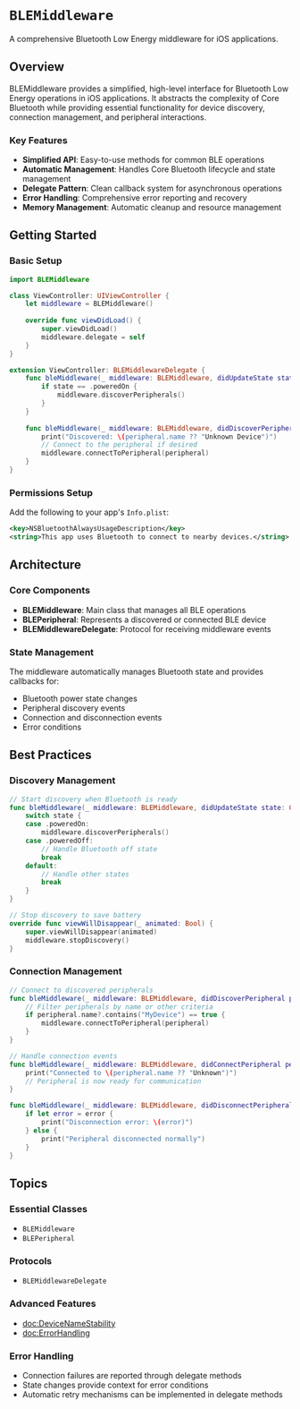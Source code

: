 # ``BLEMiddleware``

A comprehensive Bluetooth Low Energy middleware for iOS applications.

## Overview

BLEMiddleware provides a simplified, high-level interface for Bluetooth Low Energy operations in iOS applications. It abstracts the complexity of Core Bluetooth while providing essential functionality for device discovery, connection management, and peripheral interactions.

### Key Features

- **Simplified API**: Easy-to-use methods for common BLE operations
- **Automatic Management**: Handles Core Bluetooth lifecycle and state management
- **Delegate Pattern**: Clean callback system for asynchronous operations
- **Error Handling**: Comprehensive error reporting and recovery
- **Memory Management**: Automatic cleanup and resource management

## Getting Started

### Basic Setup

```swift
import BLEMiddleware

class ViewController: UIViewController {
    let middleware = BLEMiddleware()
    
    override func viewDidLoad() {
        super.viewDidLoad()
        middleware.delegate = self
    }
}

extension ViewController: BLEMiddlewareDelegate {
    func bleMiddleware(_ middleware: BLEMiddleware, didUpdateState state: CBManagerState) {
        if state == .poweredOn {
            middleware.discoverPeripherals()
        }
    }
    
    func bleMiddleware(_ middleware: BLEMiddleware, didDiscoverPeripheral peripheral: BLEPeripheral) {
        print("Discovered: \(peripheral.name ?? "Unknown Device")")
        // Connect to the peripheral if desired
        middleware.connectToPeripheral(peripheral)
    }
}
```

### Permissions Setup

Add the following to your app's `Info.plist`:

```xml
<key>NSBluetoothAlwaysUsageDescription</key>
<string>This app uses Bluetooth to connect to nearby devices.</string>
```

## Architecture

### Core Components

- **BLEMiddleware**: Main class that manages all BLE operations
- **BLEPeripheral**: Represents a discovered or connected BLE device
- **BLEMiddlewareDelegate**: Protocol for receiving middleware events

### State Management

The middleware automatically manages Bluetooth state and provides callbacks for:
- Bluetooth power state changes
- Peripheral discovery events
- Connection and disconnection events
- Error conditions

## Best Practices

### Discovery Management

```swift
// Start discovery when Bluetooth is ready
func bleMiddleware(_ middleware: BLEMiddleware, didUpdateState state: CBManagerState) {
    switch state {
    case .poweredOn:
        middleware.discoverPeripherals()
    case .poweredOff:
        // Handle Bluetooth off state
        break
    default:
        // Handle other states
        break
    }
}

// Stop discovery to save battery
override func viewWillDisappear(_ animated: Bool) {
    super.viewWillDisappear(animated)
    middleware.stopDiscovery()
}
```

### Connection Management

```swift
// Connect to discovered peripherals
func bleMiddleware(_ middleware: BLEMiddleware, didDiscoverPeripheral peripheral: BLEPeripheral) {
    // Filter peripherals by name or other criteria
    if peripheral.name?.contains("MyDevice") == true {
        middleware.connectToPeripheral(peripheral)
    }
}

// Handle connection events
func bleMiddleware(_ middleware: BLEMiddleware, didConnectPeripheral peripheral: BLEPeripheral) {
    print("Connected to \(peripheral.name ?? "Unknown")")
    // Peripheral is now ready for communication
}

func bleMiddleware(_ middleware: BLEMiddleware, didDisconnectPeripheral peripheral: BLEPeripheral, error: Error?) {
    if let error = error {
        print("Disconnection error: \(error)")
    } else {
        print("Peripheral disconnected normally")
    }
}
```

## Topics

### Essential Classes
- ``BLEMiddleware``
- ``BLEPeripheral``

### Protocols
- ``BLEMiddlewareDelegate``

### Advanced Features
- <doc:DeviceNameStability>
- <doc:ErrorHandling>

### Error Handling
- Connection failures are reported through delegate methods
- State changes provide context for error conditions
- Automatic retry mechanisms can be implemented in delegate methods